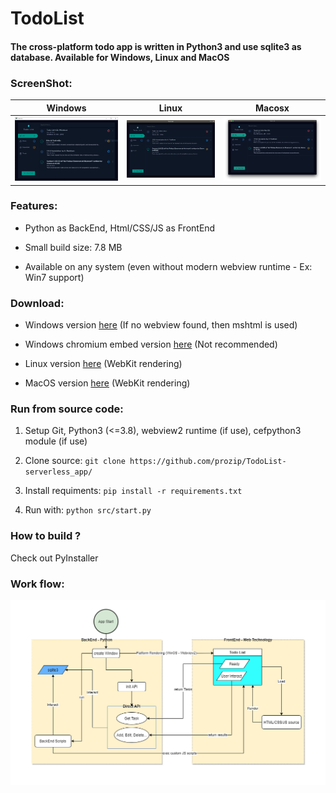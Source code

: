 # TodoList

#### The cross-platform todo app is written in Python3 and use sqlite3 as database. Available for Windows, Linux and MacOS

### ScreenShot:

| Windows                                                      | Linux                                                        | Macosx                                                       |
| ------------------------------------------------------------ | ------------------------------------------------------------ | ------------------------------------------------------------ |
| ![Windows](https://github.com/prozip/TodoList-serverless_app/raw/master/image/win_test.png) | ![Linux](https://github.com/prozip/TodoList-serverless_app/raw/master/image/linux_test.png) | ![](https://github.com/prozip/TodoList-serverless_app/raw/master/image/macosx_test.png) |





### Features:

- Python as BackEnd, Html/CSS/JS as FrontEnd

- Small build size: 7.8 MB

- Available on any system (even without modern webview runtime - Ex: Win7 support)

  

### Download:

- Windows version [here](https://github.com/prozip/TodoList-serverless_app/raw/master/build/windows/todo.exe) (If no webview found, then mshtml is used)

- Windows chromium embed version [here](https://github.com/prozip/TodoList-serverless_app/raw/master/build/windows/todo_chromium.exe) (Not recommended)

- Linux version [here](https://github.com/prozip/TodoList-serverless_app/raw/master/build/linux/todo) (WebKit rendering)

- MacOS version [here](https://github.com/prozip/TodoList-serverless_app/raw/master/build/macosx/todo) (WebKit rendering)

  

### Run from source code:

1. Setup Git, Python3 (<=3.8), webview2 runtime (if use), cefpython3 module (if use)

2. Clone source: `git clone https://github.com/prozip/TodoList-serverless_app/`

3. Install requiments: `pip install -r requirements.txt`

4. Run with: `python src/start.py`

   

### How to build ?

 Check out PyInstaller





### Work flow:

![app_flow](https://github.com/prozip/TodoList-serverless_app/blob/master/image/app_flow.png)



